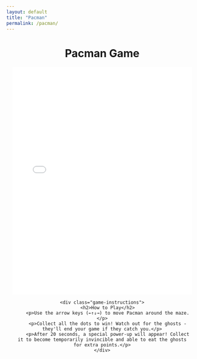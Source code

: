 ```yaml
---
layout: default
title: "Pacman"
permalink: /pacman/
---
```


<div class="pacman-container">
    <h1>Pacman Game</h1>
    <iframe src="/assets/pacman/index.html" style="width: 100%; height: 600px; border: none;"></iframe>
    
    <div class="game-instructions">
        <h2>How to Play</h2>
        <p>Use the arrow keys (←↑↓→) to move Pacman around the maze.</p>
        <p>Collect all the dots to win! Watch out for the ghosts - they'll end your game if they catch you.</p>
        <p>After 20 seconds, a special power-up will appear! Collect it to become temporarily invincible and able to eat the ghosts for extra points.</p>
    </div>
</div>

<style>
.pacman-container {
    max-width: 800px;
    margin: 2rem auto;
    padding: 0 1rem;
    text-align: center;
}

.game-instructions {
    margin-top: 1rem;
    padding: 1.5rem;
    background: #f5f5f5;
    border-radius: 8px;
    text-align: left;
}

.game-instructions h2 {
    color: #1a472a;  /* Your site's green color */
    margin-bottom: 1rem;
}

.game-instructions p {
    margin-bottom: 0.75rem;
    line-height: 1.5;
}
</style> 